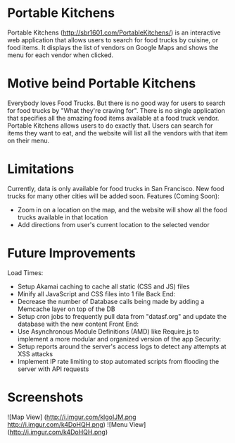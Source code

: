 # Portable Kitchens
Portable Kitchens (http://sbr1601.com/PortableKitchens/) is an interactive web application that allows users to search for food trucks by cuisine, or food items.
It displays the list of vendors on Google Maps and shows the menu for each vendor when clicked.

# Motive beind Portable Kitchens
Everybody loves Food Trucks. But there is no good way for users to search for food trucks by "What they're craving for". There is no single application that specifies all the amazing food items available at a food truck vendor.
Portable Kitchens allows users to do exactly that. Users can search for items they want to eat, and the website will list all the vendors with that item on their menu.

# Limitations
Currently, data is only available for food trucks in San Francisco. New food trucks for many other cities will be added soon.
Features (Coming Soon):
 - Zoom in on a location on the map, and the website will show all the food trucks available in that location
 - Add directions from user's current location to the selected vendor

# Future Improvements
Load Times:
 - Setup Akamai caching to cache all static (CSS and JS) files
 - Minify all JavaScript and CSS files into 1 file
Back End:
 - Decrease the number of Database calls being made by adding a Memcache layer on top of the DB
 - Setup cron jobs to frequently pull data from "datasf.org" and update the database with the new content
Front End:
 - Use Asynchronous Module Definitions (AMD) like Require.js to implement a more modular and organized version of the app
Security:
 - Setup reports around the server's access logs to detect any attempts at XSS attacks
 - Implement IP rate limiting to stop automated scripts from flooding the server with API requests

# Screenshots

![Map View] (http://i.imgur.com/klgoIJM.png http://i.imgur.com/k4DoHQH.png)
![Menu View] (http://i.imgur.com/k4DoHQH.png)
